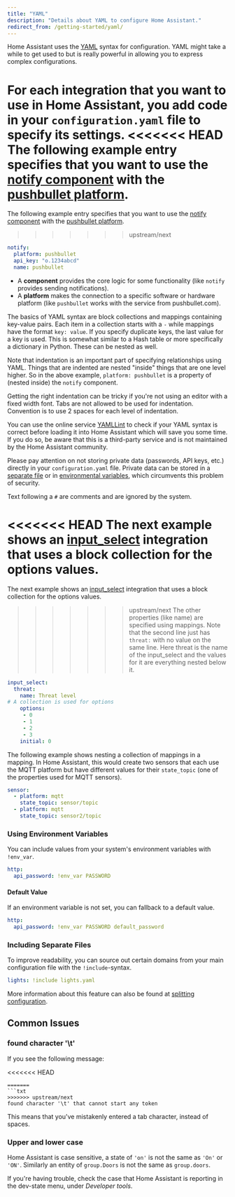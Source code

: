 ```yaml
---
title: "YAML"
description: "Details about YAML to configure Home Assistant."
redirect_from: /getting-started/yaml/
---
```


Home Assistant uses the [YAML](http://yaml.org/) syntax for configuration. YAML might take a while to get used to but is really powerful in allowing you to express complex configurations.

For each integration that you want to use in Home Assistant, you add code in your `configuration.yaml` file to specify its settings.
<<<<<<< HEAD
The following example entry specifies that you want to use the [notify component](/components/notify) with the [pushbullet platform](/components/notify.pushbullet).
=======
The following example entry specifies that you want to use the [notify component](/integrations/notify) with the [pushbullet platform](/integrations/notify.pushbullet).
>>>>>>> upstream/next


```yaml
notify:
  platform: pushbullet
  api_key: "o.1234abcd"
  name: pushbullet
```

- A **component** provides the core logic for some functionality (like `notify` provides sending notifications).
- A **platform** makes the connection to a specific software or hardware platform (like `pushbullet` works with the service from pushbullet.com).

The basics of YAML syntax are block collections and mappings containing key-value pairs. Each item in a collection starts with a `-` while mappings have the format `key: value`. If you specify duplicate keys, the last value for a key is used. This is somewhat similar to a Hash table or more specifically a dictionary in Python. These can be nested as well.

Note that indentation is an important part of specifying relationships using YAML. Things that are indented are nested "inside" things that are one level higher. So in the above example, `platform: pushbullet` is a property of (nested inside) the `notify` component.

Getting the right indentation can be tricky if you're not using an editor with a fixed width font. Tabs are not allowed to be used for indentation. Convention is to use 2 spaces for each level of indentation.

You can use the online service [YAMLLint](http://www.yamllint.com/) to check if your YAML syntax is correct before loading it into Home Assistant which will save you some time. If you do so, be aware that this is a third-party service and is not maintained by the Home Assistant community.

<div class='note'>

Please pay attention on not storing private data (passwords, API keys, etc.) directly in your `configuration.yaml` file. Private data can be stored in a [separate file](/docs/configuration/secrets/) or in [environmental variables](/docs/configuration/yaml/#using-environment-variables), which circumvents this problem of security.

</div>

Text following a `#` are comments and are ignored by the system.

<<<<<<< HEAD
The next example shows an [input_select](/components/input_select) integration that uses a block collection for the options values.
=======
The next example shows an [input_select](/integrations/input_select) integration that uses a block collection for the options values.
>>>>>>> upstream/next
The other properties (like name) are specified using mappings. Note that the second line just has `threat:` with no value on the same line. Here threat is the name of the input_select and the values for it are everything nested below it.

```yaml
input_select:
  threat:
    name: Threat level
# A collection is used for options
    options:
     - 0
     - 1
     - 2
     - 3
    initial: 0
```

The following example shows nesting a collection of mappings in a mapping. In Home Assistant, this would create two sensors that each use the MQTT platform but have different values for their `state_topic` (one of the properties used for MQTT sensors).

```yaml
sensor:
  - platform: mqtt
    state_topic: sensor/topic
  - platform: mqtt
    state_topic: sensor2/topic
```

### Using Environment Variables

You can include values from your system's environment variables with `!env_var`.

```yaml
http:
  api_password: !env_var PASSWORD
```

#### Default Value

If an environment variable is not set, you can fallback to a default value.

```yaml
http:
  api_password: !env_var PASSWORD default_password
```

### Including Separate Files

To improve readability, you can source out certain domains from your main configuration file with the `!include`-syntax.

```yaml
lights: !include lights.yaml
```

More information about this feature can also be found at [splitting configuration](/docs/configuration/splitting_configuration/).

## Common Issues

### found character '\t'

If you see the following message:

<<<<<<< HEAD
```
=======
```txt
>>>>>>> upstream/next
found character '\t' that cannot start any token
```

This means that you've mistakenly entered a tab character, instead of spaces. 

### Upper and lower case

Home Assistant is case sensitive, a state of `'on'` is not the same as `'On'` or `'ON'`. Similarly an entity of `group.Doors` is not the same as `group.doors`.

If you're having trouble, check the case that Home Assistant is reporting in the dev-state menu, under *Developer tools*.
